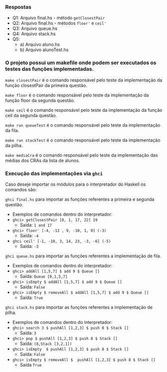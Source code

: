 ### Respostas
- Q1: Arquivo final.hs - método `getClosestPair`
- Q2: Arquivo final.hs - métodos `floor'` e `ceil'` 
- Q3: Arquivo queue.hs 
- Q4: Arquivo stack.hs
- Q5:
  - a) Arquivo aluno.hs
  - b) Arquivo alunoTest.hs

### O projeto possui um makefile onde podem ser executados os testes das funções implementadas.

`make closestPair` é o comando responsável pelo teste da implementação da função closestPair da primeira questão.

`make floor` é o comando responsável pelo teste da implementação da função floor da segunda questão.

`make ceil` é o comando responsável pelo teste da implementação da função ceil da segunda questão.

`make run queueTest` é o comando responsável pelo teste da implementação da fila.

`make run stackTest` é o comando responsável pelo teste da implementação da pilha.

`make mediaCra` é o comando responsável pelo teste da implementação das médias dos CRAs da lista de alunos.

### Execução das implementações via `ghci`

Caso deseje importar os módulos para o interpretador do Haskell os comandos são:

`ghci final.hs` para importar as funções referentes a primeira e segunda questão.
- Exemplos de comandos dentro do interpretador:
- `ghci> getClosestPair [0, 1, 17, 22] 19`
  - Saída: `1 and 17`
- `ghci> floor' [-4, -12 , 9, -10, 1, 0] (-3)`
  - Saída: `-4`
- `ghci ceil' [-1, -10, 3, 14, 23, -3, -6] (-5)`
  - Saída: `-3`

`ghci queue.hs` para importar as funções referentes a implementação de fila.
- Exemplos de comandos dentro do interpretador:
- `ghci> addAll [1,5,7] $ add 9 $ Queue []`
  - Saída: `Queue [9,1,5,7]`
- `ghci> isEmpty $ addAll [1,5,7] $ add 9 $ Queue []`
  - Saída: `False`
- `ghci> isEmpty $ removeAll $ addAll [1,5,7] $ add 9 $ Queue []`
  - Saída: `True`

`ghci stack.hs` para importar as funções referentes a implementação de pilha.
- Exemplos de comandos dentro do interpretador:
- `ghci> search 3 $ pushAll [1,2,3] $ push 8 $ Stack []`
  - Saída: `3`
- `ghci> pop $ pushAll [1,2,3] $ push 8 $ Stack []`
  - Saída: `(8,Stack [3,2,1])`
- `ghci> isEmpty  $ pushAll [1,2,3] $ push 8 $ Stack []`
  - Saída: `False`
- `ghci> isEmpty $ removeAll $  pushAll [1,2,3] $ push 8 $ Stack []`
  - Saída `True`

